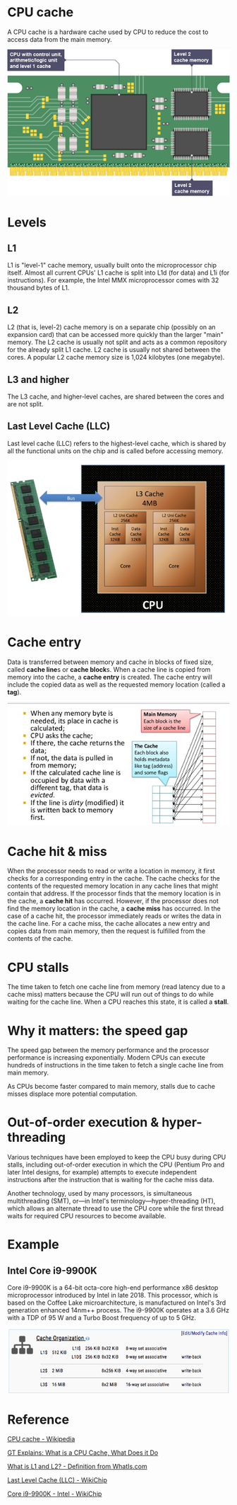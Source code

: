 # CPU cache

A CPU cache is a hardware cache used by CPU to reduce the cost to access data from the main memory.

![](images/-44995e9d-ce97-47bb-81e0-6f273133deb8untitled)

# Levels

## L1

L1 is "level-1" cache memory, usually built onto the microprocessor chip itself. Almost all current CPUs' L1 cache is split into L1d (for data) and L1i (for instructions). For example, the Intel MMX microprocessor comes with 32 thousand bytes of L1.

## L2

L2 (that is, level-2) cache memory is on a separate chip (possibly on an expansion card) that can be accessed more quickly than the larger "main" memory. The L2 cache is usually not split and acts as a common repository for the already split L1 cache. L2 cache is usually not shared between the cores. A popular L2 cache memory size is 1,024 kilobytes (one megabyte).

## L3 and higher

The L3 cache, and higher-level caches, are shared between the cores and are not split.

## Last Level Cache (LLC)

Last level cache (LLC) refers to the highest-level cache, which is shared by all the functional units on the chip and is called before accessing memory.

![](images/-446591ac-9f67-4557-aa1a-c08d6e3febc2untitled)

# Cache entry

Data is transferred between memory and cache in blocks of fixed size, called **cache line**s or **cache block**s. When a cache line is copied from memory into the cache, a **cache entry** is created. The cache entry will include the copied data as well as the requested memory location (called a **tag**).

![](images/-9cb56b37-2156-499f-8815-fede2f98125buntitled)

# Cache hit & miss

When the processor needs to read or write a location in memory, it first checks for a corresponding entry in the cache. The cache checks for the contents of the requested memory location in any cache lines that might contain that address. If the processor finds that the memory location is in the cache, a **cache hit** has occurred. However, if the processor does not find the memory location in the cache, a **cache miss** has occurred. In the case of a cache hit, the processor immediately reads or writes the data in the cache line. For a cache miss, the cache allocates a new entry and copies data from main memory, then the request is fulfilled from the contents of the cache.

# CPU stalls

The time taken to fetch one cache line from memory (read latency due to a cache miss) matters because the CPU will run out of things to do while waiting for the cache line. When a CPU reaches this state, it is called a **stall**. 

# Why it matters: the speed gap

The speed gap between the memory performance and the processor performance is increasing exponentially. Modern CPUs can execute hundreds of instructions in the time taken to fetch a single cache line from main memory. 

As CPUs become faster compared to main memory, stalls due to cache misses displace more potential computation.

# Out-of-order execution & hyper-threading

Various techniques have been employed to keep the CPU busy during CPU stalls, including out-of-order execution in which the CPU (Pentium Pro and later Intel designs, for example) attempts to execute independent instructions after the instruction that is waiting for the cache miss data. 

Another technology, used by many processors, is simultaneous multithreading (SMT), or‍—‌in Intel's terminology‍—‌hyper-threading (HT), which allows an alternate thread to use the CPU core while the first thread waits for required CPU resources to become available.

# Example

## Intel Core i9-9900K

Core i9-9900K is a 64-bit octa-core high-end performance x86 desktop microprocessor introduced by Intel in late 2018. This processor, which is based on the Coffee Lake microarchitecture, is manufactured on Intel's 3rd generation enhanced 14nm++ process. The i9-9900K operates at a 3.6 GHz with a TDP of 95 W and a Turbo Boost frequency of up to 5 GHz.

![](images/-f2a10cf0-3096-4136-8532-50164d934273untitled)

# Reference

[CPU cache - Wikipedia](https://en.wikipedia.org/wiki/CPU_cache)

[GT Explains: What is a CPU Cache, What Does it Do](https://www.guidingtech.com/53366/cpu-cache-explained/)

[What is L1 and L2? - Definition from WhatIs.com](https://whatis.techtarget.com/definition/L1-and-L2)

[Last Level Cache (LLC) - WikiChip](https://en.wikichip.org/wiki/last_level_cache)

[Core i9-9900K - Intel - WikiChip](https://en.wikichip.org/wiki/intel/core_i9/i9-9900k)